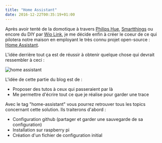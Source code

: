 ```yaml
---
title: "Home Assistant"
date: 2016-12-22T00:35:19+01:00
---
```


Après avoir tenté de la domotique à travers [Philips Hue](http://www2.meethue.com/fr-fr/), [Smartthings](https://www.smartthings.com/) ou encore du DIY par [Wio Link](http://wiki.seeed.cc/Wio_Link/), je me décide enfin à créer le coeur de ce qui pilotera notre maison en employant le très connu projet open-source : [Home Assistant](https://home-assistant.io/).<!--more-->

L'idée derrière tout ça est de réussir à obtenir quelque chose qui devrait ressembler à ceci :

![home assistant](https://www.mysensors.org/uploads/57be15b86b0aea1b61746265/394/homeassistant_devices.png)

L'idée de cette partie du blog est de :

- Proposer des tutos à ceux qui passeraient par là
- Me permettre d'écrire tout ce que je réalise pour garder une trace

Avec le tag "home-assistant" vous pourrez retrouver tous les topics concernant cette solution. Ils traiterons d'abord :

- Configuration github (partager et garder une sauvegarde de sa configuration)
- Installation sur raspberry pi
- Création d'un fichier de configuration initial
